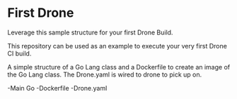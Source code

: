 # First Drone
Leverage this sample structure for your first Drone Build.

This repository can be used as an example to execute your very first Drone CI
build. 

A simple structure of a Go Lang class and a Dockerfile to create an image
of the Go Lang class. The Drone.yaml is wired to drone to pick up on. 

-Main Go
-Dockerfile
-Drone.yaml 
